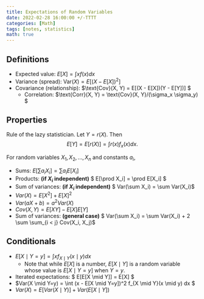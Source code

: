 ```yaml
---
title: Expectations of Random Variables
date: 2022-02-28 16:00:00 +/-TTTT
categories: [Math]
tags: [notes, statistics]
math: true
---
```


## Definitions
- Expected value: $E[X] = \int x f(x) dx$
- Variance (spread): $\text{Var}(X) = E[(X-E[X])^2]$
- Covariance (relationship): $\text{Cov}(X, Y) = E[(X - E[X])(Y - E[Y])] $
  - Correlation: $\text{Corr}(X, Y) = \text{Cov}(X, Y)/(\sigma_x \sigma_y) $

## Properties
Rule of the lazy statistician. Let $Y=r(X)$. Then $$ E[Y] = E[r(X)] = \int r(x) f_{x}(x) dx. $$

For random variables $X_1, X_2, ..., X_n$ and constants $a_i$,
- Sums: $E[\sum a_i X_i] = \sum a_i E[X_i]$
- Products: **(if $X_i$ independent)** $ E[\prod X_i] = \prod E[X_i] $
- Sum of variances: **(if $X_i$ independent)** $ Var(\sum X_i) = \sum Var(X_i)$
- $Var(X) = E[X^2] + E[X]^2$
- $Var(aX+b) = a^2 Var(X)$
- $Cov(X,Y) = E[XY] - E[X]E[Y]$
- Sum of variances: **(general case)** $ Var(\sum X_i) = \sum Var(X_i) + 2 \sum \sum_{i < j} Cov(X_i, X_j)$

## Conditionals
- $E[X \mid Y=y] = \int x f_{X \mid Y}(x \mid y) dx$
  - Note that while $E[X]$ is a number, $E[X \mid Y]$ is a random variable whose value is $E[X \mid Y=y]$ when $Y=y$.
- Iterated expectations: $ E[E[X \mid Y]] = E[X] $
- $Var(X \mid Y=y) = \int (x - E[X \mid Y=y])^2 f_{X \mid Y}(x \mid y) dx $
- $Var(X) = E[Var(X \mid Y)] + Var(E[X \mid Y])$
